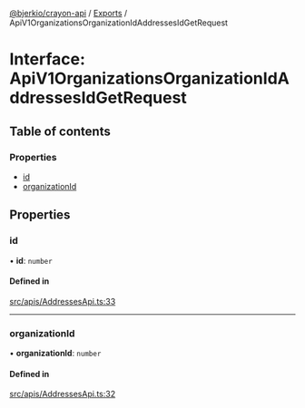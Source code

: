 [@bjerkio/crayon-api](../README.md) / [Exports](../modules.md) / ApiV1OrganizationsOrganizationIdAddressesIdGetRequest

# Interface: ApiV1OrganizationsOrganizationIdAddressesIdGetRequest

## Table of contents

### Properties

- [id](ApiV1OrganizationsOrganizationIdAddressesIdGetRequest.md#id)
- [organizationId](ApiV1OrganizationsOrganizationIdAddressesIdGetRequest.md#organizationid)

## Properties

### id

• **id**: `number`

#### Defined in

[src/apis/AddressesApi.ts:33](https://github.com/bjerkio/crayon-api-js/blob/22cd66d/src/apis/AddressesApi.ts#L33)

___

### organizationId

• **organizationId**: `number`

#### Defined in

[src/apis/AddressesApi.ts:32](https://github.com/bjerkio/crayon-api-js/blob/22cd66d/src/apis/AddressesApi.ts#L32)
